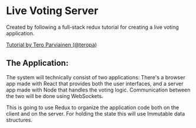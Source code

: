 # Live Voting Server

Created by following a full-stack redux tutorial for creating a live voting application.

[Tutorial by Tero Parviainen (@teropa)](http://teropa.info/blog/2015/09/10/full-stack-redux-tutorial.html#the-app)

## The Application:
The system will technically consist of two applications: There's a browser app made with React that provides both the user interfaces, and a server app made with Node that handles the voting logic. Communication between the two will be done using WebSockets.

This is going to use Redux to organize the application code both on the client and on the server. For holding the state this will use Immutable data structures.
